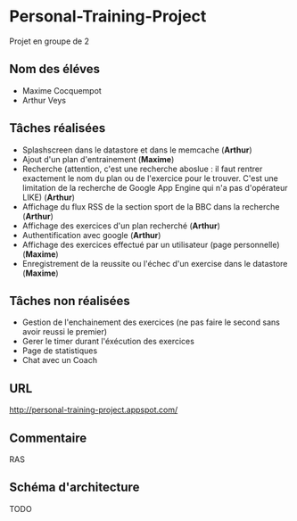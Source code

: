 # Personal-Training-Project
Projet en groupe de 2

## Nom des éléves
* Maxime Cocquempot
* Arthur Veys

## Tâches réalisées
* Splashscreen dans le datastore et dans le memcache (**Arthur**)
* Ajout d'un plan d'entrainement (**Maxime**)
* Recherche (attention, c'est une recherche aboslue : il faut rentrer exactement le nom du plan ou de l'exercice pour le trouver.
C'est une limitation de la recherche de Google App Engine qui n'a pas d'opérateur LIKE) (**Arthur**)
* Affichage du flux RSS de la section sport de la BBC dans la recherche (**Arthur**)
* Affichage des exercices d'un plan recherché (**Arthur**)
* Authentification avec google (**Arthur**)
* Affichage des exercices effectué par un utilisateur (page personnelle) (**Maxime**)
* Enregistrement de la reussite ou l'échec d'un exercise dans le datastore (**Maxime**)

## Tâches non réalisées
* Gestion de l'enchainement des exercices (ne pas faire le second sans avoir reussi le premier)
* Gerer le timer durant l'éxécution des exercices
* Page de statistiques
* Chat avec un Coach

## URL
http://personal-training-project.appspot.com/

## Commentaire
RAS

##  Schéma d'architecture

TODO
